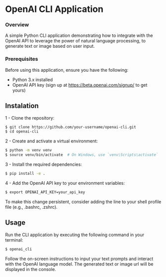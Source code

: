# OpenAI CLI Application

### Overview
A simple Python CLI application demonstrating how to integrate with the OpenAI API to leverage the power of natural language processing, to generate text or image based on user input.

### Prerequisites
Before using this application, ensure you have the following:

- Python 3.x installed
- OpenAI API key (sign up at https://beta.openai.com/signup/ to get yours)

## Instalation

1 - Clone the repository:
```bash
$ git clone https://github.com/your-username/openai-cli.git
$ cd openai-cli
```

2 - Create and activate a virtual environment:
```bash
$ python -m venv venv
$ source venv/bin/activate  # On Windows, use `venv\Scripts\activate`
```

3 - Install the required dependencies:
```bash
$ pip install -e .
```

4 - Add the OpenAI API key to your environment variables:
```bash
$ export OPENAI_API_KEY=your_api_key
```
To make this change persistent, consider adding the line to your shell profile file (e.g., .bashrc, .zshrc).

## Usage
Run the CLI application by executing the following command in your terminal:

```bash
$ openai_cli
```
Follow the on-screen instructions to input your text prompts and interact with the OpenAI language model. The generated text or image url will be displayed in the console.
